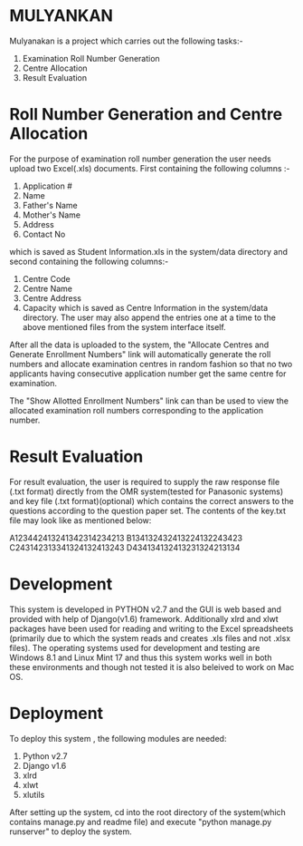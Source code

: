 # MULYANKAN
Mulyanakan is a project which carries out the following tasks:-
1. Examination Roll Number Generation 
2. Centre Allocation 
3. Result Evaluation 

# Roll Number Generation and Centre Allocation
For the purpose of examination roll number generation the user needs upload two Excel(.xls) documents. First containing
the following columns :-
  1. Application #
  2. Name
  3. Father's Name
  4. Mother's Name
  5. Address
  6. Contact No
  
which is saved as Student Information.xls in the system/data directory and second containing the following columns:-
 
  1. Centre Code
  2. Centre Name
  3. Centre Address
  4. Capacity
which is saved as Centre Information in the system/data directory. The user may also append the entries one at a time 
to the above mentioned files from the system interface itself.

After all the data is uploaded to the system, the "Allocate Centres and Generate Enrollment Numbers" link will 
automatically generate the roll numbers and allocate examination centres in random fashion so that no two applicants
having consecutive application number get the same centre for examination.

The "Show Allotted Enrollment Numbers" link can than be used to view the allocated examination roll numbers 
corresponding to the application number.

# Result Evaluation
For result evaluation, the user is required to supply the raw response file (.txt format) directly from the OMR 
system(tested for Panasonic systems) and key file (.txt format)(optional) which contains the correct answers to 
the questions according to the question paper set. The contents of the key.txt file may look like as mentioned below:

  A123442413241342314234213
  B134132432413224132243423
  C243142313341324132413243
  D434134132413231324213134

# Development
This system is developed in PYTHON v2.7 and the GUI is web based and provided with help of Django(v1.6) framework.
Additionally xlrd and xlwt packages have been used for reading and writing to the Excel spreadsheets (primarily due
to which the system reads and creates .xls files and not .xlsx files).
The operating systems used for development and testing are Windows 8.1 and Linux Mint 17 and thus this system works 
well in both these environments and though not tested it is also beleived to work on Mac OS.

# Deployment
To deploy this system , the following modules are needed:
1. Python v2.7
2. Django v1.6
3. xlrd
4. xlwt
5. xlutils

After setting up the system, cd into the root directory of the system(which contains manage.py and readme file) and 
execute "python manage.py runserver" to deploy the system.
